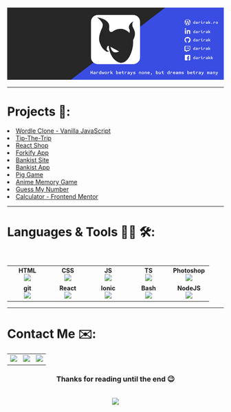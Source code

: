 [![Social Banner Darirak](https://github.com/darirak/darirak/blob/main/assets/banner.png)](https://darirak.ro)

---

# Projects :notebook::
<li><a href="https://github.com/darirak/wordle-js" target="_blank">Wordle Clone - Vanilla JavaScript</li> 
<li><a href="https://github.com/darirak/SO-Proiect-Demo" target="_blank">Tip-The-Trip</li> 
<li><a href="https://github.com/darirak/angi-react-shop" target="_blank">React Shop</li>
<li><a href="https://github.com/darirak/complete-javascript-course/tree/master/18-forkify/starter" target="_blank">Forkify App</a></li>
<li><a href="https://github.com/darirak/complete-javascript-course/tree/master/13-Advanced-DOM-Bankist/starter" target="_blank">Bankist Site</a></li>
<li><a href="https://github.com/darirak/complete-javascript-course/tree/master/11-Arrays-Bankist/starter">Bankist App</a></li>
<li><a href="https://github.com/darirak/complete-javascript-course/tree/master/07-Pig-Game/starter" target="_blank">Pig Game</a></li>
<li><a href="https://github.com/darirak/anime-memory-game">Anime Memory Game</a></li>
<li><a href="https://github.com/darirak/complete-javascript-course/tree/master/05-Guess-My-Number/starter">Guess My Number</a></li>
<li><a href="https://github.com/darirak/Calculator-App-FEM" target="_blank">Calculator - Frontend Mentor</a></li>

---

# Languages & Tools 👨‍💻 🛠:
</br>

<table width="320px" align="center">
    <tbody>
        <tr valign="top">
            <td width="80px" align="center">
            <span><strong>HTML</strong></span><br>
            <img height="32" src="https://cdn.jsdelivr.net/gh/devicons/devicon/icons/html5/html5-original.svg">
            </td>
            <td width="80px" align="center">
            <span><strong>CSS</strong></span><br>
            <img height="32px" src="https://cdn.jsdelivr.net/gh/devicons/devicon/icons/css3/css3-original.svg">
            </td>
            <td width="80px" align="center">
            <span><strong>JS</strong></span><br>
            <img height="32px" src="https://cdn.jsdelivr.net/gh/devicons/devicon/icons/javascript/javascript-plain.svg">
            </td>
            <td width="80px" align="center">
            <span><strong>TS</strong></span><br>
            <img height="32px" src="https://cdn.jsdelivr.net/gh/devicons/devicon/icons/typescript/typescript-plain.svg">
            </td>
            <td width="80px" align="center">
            <span><strong>Photoshop</strong></span><br>
            <img height="32px" src="https://cdn.jsdelivr.net/gh/devicons/devicon/icons/photoshop/photoshop-line.svg">
            </td>
        </tr>
        <tr valign="top">
            <td width="80px" align="center">
            <span><strong>git</strong></span><br>
            <img height="32px" src="https://cdn.jsdelivr.net/gh/devicons/devicon/icons/git/git-plain.svg">
            </td>
            <td width="80px" align="center">
            <span><strong>React</strong></span><br>
            <img height="32px" src="https://cdn.jsdelivr.net/gh/devicons/devicon/icons/react/react-original.svg">
            </td>
            <td width="80px" align="center">
            <span><strong>Ionic</strong></span><br>
            <img height="32px" src="https://cdn.jsdelivr.net/gh/devicons/devicon/icons/ionic/ionic-original.svg">
            </td>
            <td width="80px" align="center">
            <span><strong>Bash</strong></span><br>
            <img height="32px" src="https://cdn.jsdelivr.net/gh/devicons/devicon/icons/bash/bash-plain.svg">
            <td width="80px" align="center">
            <span><strong>NodeJS</strong></span><br>
            <img height="32px" src="https://cdn.jsdelivr.net/gh/devicons/devicon/icons/nodejs/nodejs-original.svg">
            </td>
        </tr>
    </tbody>
</table>

---
# Contact Me :envelope::

<div align="center">
<table>
    <tbody>
        <tr>
            <td><a href="https://darirak.ro/">
            <img height="50" src="https://i.imgur.com/yQKIJGc.png" />
            </a></td>
            <td><a href="https://www.linkedin.com/in/darirak/">
            <img height="50" src="https://i.imgur.com/T9kBnUK.png" />
            </a></td>
            <td><a href="https://www.discord.com/users/315787885158727691/">
            <img height="50" src="https://i.imgur.com/Wtrm8aO.png"/>
            </a></td>
        </tr>
    </tbody>
</table>
</div>

<h3 align="center"> Thanks for reading until the end 😉</h3>
</br>

<div align="center">
<img src="https://github-readme-streak-stats.herokuapp.com/?user=darirak"/>
</div>
<!---
<div align="center">
<img src="https://github-readme-stats.vercel.app/api?username=darirak&show_icons=true&theme=dark"/>
</div>
-->
